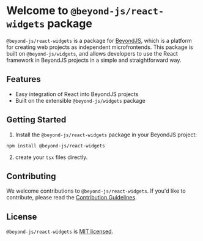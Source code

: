 # Welcome to `@beyond-js/react-widgets` package

`@beyond-js/react-widgets` is a package for [BeyondJS](https://beyondjs.com), which is a platform for creating web projects as independent microfrontends. This package is built on `@beyond-js/widgets`, and allows developers to use the React framework in BeyondJS projects in a simple and straightforward way.

## Features

-   Easy integration of React into BeyondJS projects
-   Built on the extensible `@beyond-js/widgets` package

## Getting Started

1. Install the `@beyond-js/react-widgets` package in your BeyondJS project:

```
npm install @beyond-js/react-widgets
```

2. create your `tsx` files directly.

## Contributing

We welcome contributions to `@beyond-js/react-widgets`. If you'd like to contribute, please read the [Contribution Guidelines](https://beyondjs.com/docs/contributing).

## License

`@beyond-js/react-widgets` is [MIT licensed](LICENSE).
